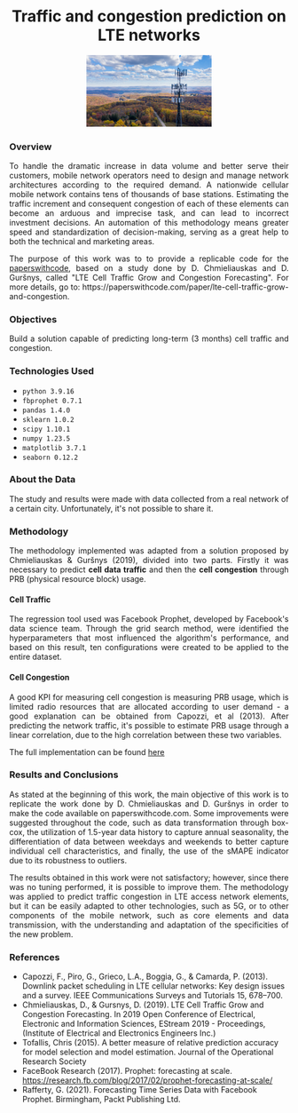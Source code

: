 <div align="center">
  <h1>Traffic and congestion prediction on LTE networks</h1>
</div>

<p align="center">
<img src="images\cellular-network.png" class="center" width="45%"/>
</p>

### Overview
<p align="justify">
To handle the dramatic increase in data volume and better serve their customers, mobile network operators need to design and manage network architectures according to the required demand.
A nationwide cellular mobile network contains tens of thousands of base stations. Estimating the traffic increment and consequent congestion of each of these elements can become an arduous and imprecise task, and can lead to incorrect investment decisions. An automation of this methodology means greater speed and standardization of decision-making, serving as a great help to both the technical and marketing areas.

<p align="justify">
The purpose of this work was to to provide a replicable code for the <a href="https://paperswithcode.com/">paperswithcode</a>, based on a study done by D. Chmieliauskas and D. Guršnys, called "LTE Cell Traffic Grow and Congestion Forecasting". For more details, go to: https://paperswithcode.com/paper/lte-cell-traffic-grow-and-congestion.

### Objectives
<p align="justify">
Build a solution capable of predicting long-term (3 months) cell traffic and congestion.

### Technologies Used
* `python 3.9.16`
* `fbprophet 0.7.1`
* `pandas 1.4.0`
* `sklearn 1.0.2`
* `scipy 1.10.1`
* `numpy 1.23.5`
* `matplotlib 3.7.1`
* `seaborn 0.12.2`

### About the Data
<p align="justify">
The study and results were made with data collected from a real network of a certain city. Unfortunately, it's not possible to share it.

### Methodology
<p align="justify">
The methodology implemented was adapted from a solution proposed by Chmieliauskas & Guršnys (2019), divided into two parts. Firstly it was necessary to predict <b>cell data traffic</b> and then the <b>cell congestion</b> through PRB (physical resource block) usage.

#### Cell Traffic
<p align="justify">
The regression tool used was Facebook Prophet, developed by Facebook's data science team. Through the grid search method, were identified the hyperparameters that most influenced the algorithm's performance, and based on this result, ten configurations were created to be applied to the entire dataset.

#### Cell Congestion
<p align="justify">
A good KPI for measuring cell congestion is measuring PRB usage, which is limited radio resources that are allocated according to user demand - a good explanation can be obtained from Capozzi, et al (2013). After predicting the network traffic, it's possible to estimate PRB usage through a linear correlation, due to the high correlation between these two variables.

The full implementation can be found [here](https://github.com/rdemarqui/traffic_prediction_and_congestion/blob/main/LTE_Cell_Traffic_Grow_and_Congestion_Forecasting.ipynb)

### Results and Conclusions
<p align="justify">
As stated at the beginning of this work, the main objective of this work is to replicate the work done by D. Chmieliauskas and D. Guršnys in order to make the code available on paperswithcode.com. Some improvements were suggested throughout the code, such as data transformation through box-cox, the utilization of 1.5-year data history to capture annual seasonality, the differentiation of data between weekdays and weekends to better capture individual cell characteristics, and finally, the use of the sMAPE indicator due to its robustness to outliers. 

<p align="justify">
The results obtained in this work were not satisfactory; however, since there was no tuning performed, it is possible to improve them. The methodology was applied to predict traffic congestion in LTE access network elements, but it can be easily adapted to other technologies, such as 5G, or to other components of the mobile network, such as core elements and data transmission, with the understanding and adaptation of the specificities of the new problem.

### References
* Capozzi, F., Piro, G., Grieco, L.A., Boggia, G., & Camarda, P. (2013). Downlink packet scheduling in LTE cellular networks: Key design issues and a survey. IEEE Communications Surveys and Tutorials 15, 678–700.
* Chmieliauskas, D., & Gursnys, D. (2019). LTE Cell Traffic Grow and Congestion Forecasting. In 2019 Open Conference of Electrical, Electronic and Information Sciences, EStream 2019 - Proceedings, (Institute of Electrical and Electronics Engineers Inc.)
* Tofallis, Chris (2015). A better measure of relative prediction accuracy for model selection and model estimation. Journal of the Operational Research Society
* FaceBook Research (2017). Prophet: forecasting at scale. https://research.fb.com/blog/2017/02/prophet-forecasting-at-scale/
* Rafferty, G. (2021). Forecasting Time Series Data with Facebook Prophet. Birmingham, Packt Publishing Ltd.
